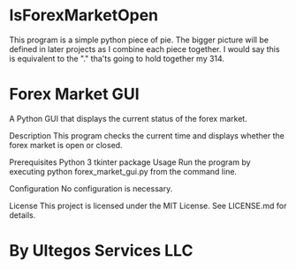 # IsForexMarketOpen
This program is a simple python piece of pie. The bigger picture will be defined in later projects as I combine each piece together. I would say this is equivalent to the "." tha'ts going to hold together my 314.

# Forex Market GUI
A Python GUI that displays the current status of the forex market.

Description
This program checks the current time and displays whether the forex market is open or closed.

Prerequisites
Python 3
tkinter package
Usage
Run the program by executing python forex_market_gui.py from the command line.

Configuration
No configuration is necessary.

License
This project is licensed under the MIT License. See LICENSE.md for details.
# 
# By Ultegos Services LLC
